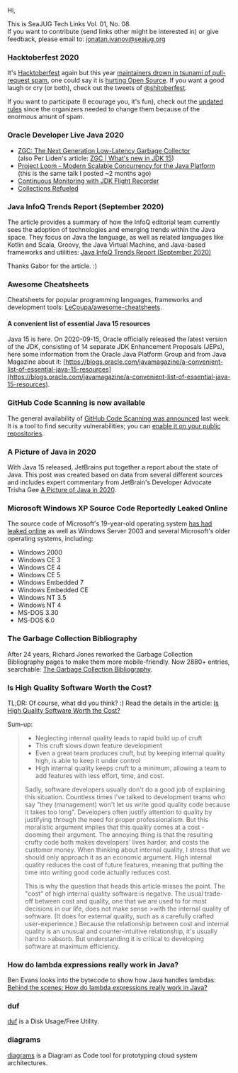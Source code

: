 Hi,

This is SeaJUG Tech Links Vol. 01, No. 08.  
If you want to contribute (send links other might be interested in) or give feedback, please email to: [jonatan.ivanov@seajug.org](mailto:jonatan.ivanov@seajug.org)

### Hacktoberfest 2020

It's [Hacktoberfest](https://hacktoberfest.digitalocean.com/) again but this year [maintainers drown in tsunami of pull-request spam](https://www.theregister.com/2020/10/01/digitalocean_hacktoberfest_pull_request_spam/), one could say it is [hurting Open Source](https://blog.domenic.me/hacktoberfest/). If you want a good laugh or cry (or both), check out the tweets of [@shitoberfest](https://twitter.com/shitoberfest).

If you want to participate (I ecourage you, it's fun), check out the [updated rules](https://hacktoberfest.digitalocean.com/hacktoberfest-update) since the organizers needed to change them because of the enormous amunt of spam.

### Oracle Developer Live Java 2020

- [ZGC: The Next Generation Low-Latency Garbage Collector](https://www.youtube.com/watch?v=88E86quLmQA)  
(also Per Liden's article: [ZGC | What's new in JDK 15](https://malloc.se/blog/zgc-jdk15))
- [Project Loom - Modern Scalable Concurrency for the Java Platform](https://www.youtube.com/watch?v=fOEPEXTpbJA)  
(this is the same talk I posted ~2 months ago)
- [Continuous Monitoring with JDK Flight Recorder](https://www.youtube.com/watch?v=plYESjZ12hM)
- [Collections Refueled](https://www.youtube.com/watch?v=lwp2RZ__0ko)

### Java InfoQ Trends Report (September 2020)

The article provides a summary of how the InfoQ editorial team currently sees the adoption of technologies and emerging trends within the Java space. They focus on Java the language, as well as related languages like Kotlin and Scala, Groovy, the Java Virtual Machine, and Java-based frameworks and utilities: [Java InfoQ Trends Report (September 2020)](https://www.infoq.com/articles/java-jvm-trends-2020/)

Thanks Gabor for the article. :)

### Awesome Cheatsheets

Cheatsheets for popular programming languages, frameworks and development tools: [LeCoupa/awesome-cheatsheets](https://github.com/LeCoupa/awesome-cheatsheets).

#### A convenient list of essential Java 15 resources

Java 15 is here. On 2020-09-15, Oracle officially released the latest version of the JDK, consisting of 14 separate JDK Enhancement Proposals (JEPs), here some information from the Oracle Java Platform Group and from Java Magazine about it: [https://blogs.oracle.com/javamagazine/a-convenient-list-of-essential-java-15-resources](https://blogs.oracle.com/javamagazine/a-convenient-list-of-essential-java-15-resources).

### GitHub Code Scanning is now available

The general availability of [GitHub Code Scanning was announced](https://github.blog/2020-09-30-code-scanning-is-now-available/) last week. It is a tool to find security vulnerabilities; you can [enable it on your public repositories](https://docs.github.com/en/free-pro-team@latest/github/finding-security-vulnerabilities-and-errors-in-your-code/enabling-code-scanning-for-a-repository).

### A Picture of Java in 2020

With Java 15 released, JetBrains put together a report about the state of Java. This post was created based on data from several different sources and includes expert commentary from JetBrain's Developer Advocate Trisha Gee [A Picture of Java in 2020](https://blog.jetbrains.com/idea/2020/09/a-picture-of-java-in-2020/).

### Microsoft Windows XP Source Code Reportedly Leaked Online

The source code of Microsoft's 19-year-old operating system [has had leaked online](https://thehackernews.com/2020/09/windows-xp-source-code.html) as well as Windows Server 2003 and several Microsoft's older operating systems, including:

- Windows 2000
- Windows CE 3
- Windows CE 4
- Windows CE 5
- Windows Embedded 7
- Windows Embedded CE
- Windows NT 3.5
- Windows NT 4
- MS-DOS 3.30
- MS-DOS 6.0

### The Garbage Collection Bibliography

After 24 years, Richard Jones reworked the Garbage Collection Bibliography pages to make them more mobile-friendly. Now 2880+ entries, searchable: [The Garbage Collection Bibliography](https://www.cs.kent.ac.uk/people/staff/rej/gcbib/).

### Is High Quality Software Worth the Cost?

TL;DR: Of course, what did you think? :) Read the details in the article: [Is High Quality Software Worth the Cost?](https://martinfowler.com/articles/is-quality-worth-cost.html)

Sum-up:
>- Neglecting internal quality leads to rapid build up of cruft
>- This cruft slows down feature development
>- Even a great team produces cruft, but by keeping internal quality high, is able to keep it under control
>- High internal quality keeps cruft to a minimum, allowing a team to add features with less effort, time, and cost.
>
>Sadly, software developers usually don't do a good job of explaining this situation. Countless times I've talked to development teams who say "they (management) won't let us write good quality code because it takes too long". Developers often justify attention to quality by justifying through the need for proper professionalism. But this moralistic argument implies that this quality comes at a cost - dooming their argument. The annoying thing is that the resulting crufty code both makes developers' lives harder, and costs the customer money. When thinking about internal quality, I stress that we should only approach it as an economic argument. High internal quality reduces the cost of future features, meaning that putting the time into writing good code actually reduces cost.
>
>This is why the question that heads this article misses the point. The "cost" of high internal quality software is negative. The usual trade-off between cost and quality, one that we are used to for most decisions in our life, does not make sense >with the internal quality of software. (It does for external quality, such as a carefully crafted user-experience.) Because the relationship between cost and internal quality is an unusual and counter-intuitive relationship, it's usually hard to >absorb. But understanding it is critical to developing software at maximum efficiency.

### How do lambda expressions really work in Java?

Ben Evans looks into the bytecode to show how Java handles lambdas: [Behind the scenes: How do lambda expressions really work in Java?](https://blogs.oracle.com/javamagazine/behind-the-scenes-how-do-lambda-expressions-really-work-in-java)

### duf

[duf](https://github.com/muesli/duf) is a Disk Usage/Free Utility.

### diagrams

[diagrams](https://github.com/mingrammer/diagrams) is a Diagram as Code tool for prototyping cloud system architectures.
